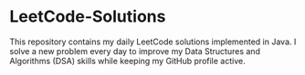 # LeetCode-Solutions
This repository contains my daily LeetCode solutions implemented in Java. I solve a new problem every day to improve my Data Structures and Algorithms (DSA) skills while keeping my GitHub profile active.
